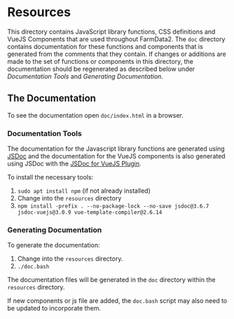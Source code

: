 # Resources

This directory contains JavaScript library functions, CSS definitions and VueJS Components that are used throughout FarmData2.  The `doc` directory contains documentation for these functions and components that is generated from the comments that they contain.  If changes or additions are made to the set of functions or components in this directory, the documentation should be regenerated as described below under _Documentation Tools_ and _Generating Documentation_.

## The Documentation

To see the documentation open `doc/index.html` in a browser.

### Documentation Tools

The documentation for the Javascript library functions are generated using [JSDoc](https://github.com/jsdoc/jsdoc) and the documentation for the VueJS components is also generated using JSDoc with the [JSDoc for VueJS Plugin](https://github.com/Kocal/jsdoc-vuejs/tree/3.x).

To install the necessary tools:

1. `sudo apt install npm`  (if not already installed)
2. Change into the `resources` directory
3. `npm install -prefix . --no-package-lock --no-save jsdoc@3.6.7 jsdoc-vuejs@3.0.9 vue-template-compiler@2.6.14`

### Generating Documentation

To generate the documentation:

1. Change into the `resources` directory.
2. `./doc.bash`

The documentation files will be generated in the `doc` directory within the `resources` directory.

If new components or js file are added, the `doc.bash` script may also need to be updated to incorporate them.
